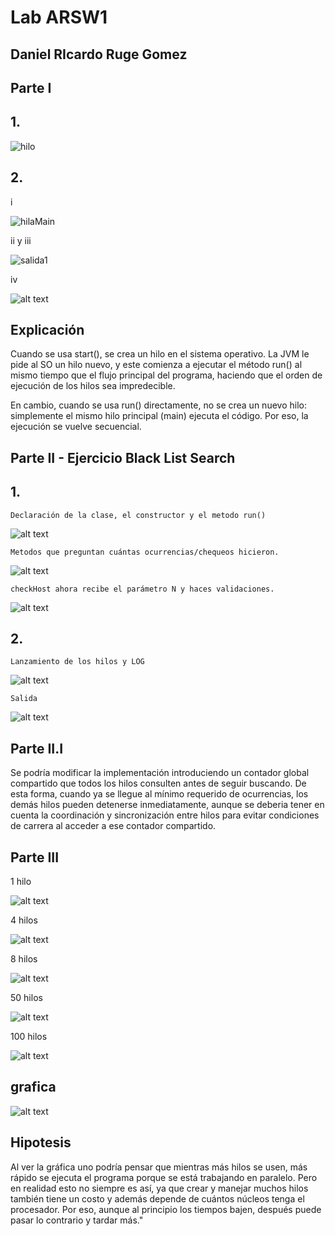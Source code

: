 # Lab ARSW1 
## Daniel RIcardo Ruge Gomez


## Parte I

## 1.  

![hilo](./assets/image.png)  

## 2.  

i

![hilaMain](./assets/image-1.png)

ii y iii

![salida1](./assets/salida1.png)

iv

![alt text](./assets/salida2.png)

## Explicación

Cuando se usa start(), se crea un hilo en el sistema operativo. La JVM le pide al SO un hilo nuevo, y este comienza a ejecutar el método run() al mismo tiempo que el flujo principal del programa, haciendo que el orden de ejecución de los hilos sea impredecible.

En cambio, cuando se usa run() directamente, no se crea un nuevo hilo: simplemente el mismo hilo principal (main) ejecuta el código. Por eso, la ejecución se vuelve secuencial.


 ## Parte II - Ejercicio Black List Search

  ## 1. 
    Declaración de la clase, el constructor y el metodo run()

  ![alt text](./assets/claseThread.png)

    Metodos que preguntan cuántas ocurrencias/chequeos hicieron.

  ![alt text](./assets/metodos1.png)

    checkHost ahora recibe el parámetro N y haces validaciones.

  ![alt text](./assets/ValidacionesConN.png)

  ## 2.

    Lanzamiento de los hilos y LOG

  ![alt text](./assets/Lanzamiento.png)


    Salida
  
  ![alt text](./assets/salida.png)

 ## Parte II.I

   Se podría modificar la implementación introduciendo un contador global compartido que todos los hilos consulten antes de seguir buscando. De esta forma, cuando ya se llegue al mínimo requerido de ocurrencias, los demás hilos pueden detenerse inmediatamente, aunque se deberia tener en cuenta la coordinación y sincronización entre hilos para evitar condiciones de carrera al acceder a ese contador compartido.

## Parte III

  1 hilo

  ![alt text](./assets/1Hilo.png)

  4 hilos

  ![alt text](./assets/4hilos.png)

  8 hilos

  ![alt text](./assets/8hilos.png)

  50 hilos

  ![alt text](./assets/16hilos.png)

  100 hilos

  ![alt text](./assets/100hilos.png)

  ## grafica 

  ![alt text](./assets/grafica.png)

  ## Hipotesis

  Al ver la gráfica uno podría pensar que mientras más hilos se usen, más rápido se ejecuta el programa porque se está trabajando en paralelo. Pero en realidad esto no siempre es así, ya que crear y manejar muchos hilos también tiene un costo y además depende de cuántos núcleos tenga el procesador. Por eso, aunque al principio los tiempos bajen, después puede pasar lo contrario y tardar más."